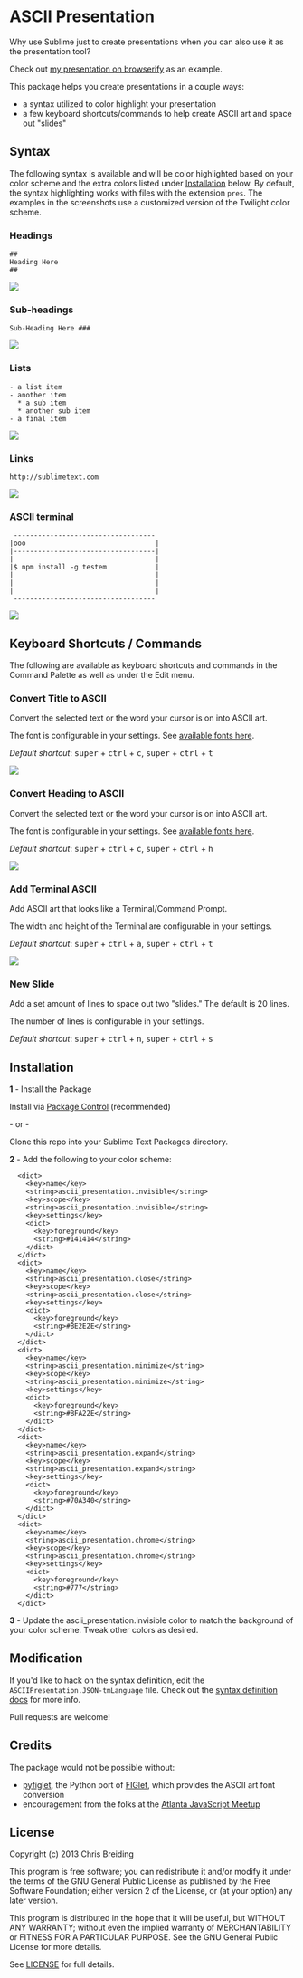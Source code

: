 # ASCII Presentation

Why use Sublime just to create presentations when you can also use it as the presentation tool?

Check out [my presentation on browserify](https://github.com/chrisbreiding/presentations/blob/master/browserify/presentation.pres) as an example.

This package helps you create presentations in a couple ways:

* a syntax utilized to color highlight your presentation
* a few keyboard shortcuts/commands to help create ASCII art and space out "slides"

## Syntax

The following syntax is available and will be color highlighted based on your color scheme and the extra colors listed under [Installation](#installation) below. By default, the syntax highlighting works with files with the extension `pres`. The examples in the screenshots use a customized version of the Twilight color scheme.

### Headings

```
##
Heading Here
##
```

![](screenshots/syntax_heading.png)

### Sub-headings

```
Sub-Heading Here ###
```

![](screenshots/syntax_sub-heading.png)

### Lists
```
- a list item
- another item
  * a sub item
  * another sub item
- a final item
```

![](screenshots/syntax_list.png)

### Links

```
http://sublimetext.com
```

![](screenshots/syntax_links.png)

### ASCII terminal

```
 -----------------------------------
|ooo                                |
|-----------------------------------|
|                                   |
|$ npm install -g testem            |
|                                   |
|                                   |
|                                   |
 -----------------------------------
```

![](screenshots/syntax_terminal.png)

## Keyboard Shortcuts / Commands

The following are available as keyboard shortcuts and commands in the Command Palette as well as under the Edit menu.

### Convert Title to ASCII

Convert the selected text or the word your cursor is on into ASCII art.

The font is configurable in your settings. See [available fonts here](http://www.figlet.org/fontdb.cgi).

_Default shortcut_: <kbd>super</kbd> + <kbd>ctrl</kbd> + <kbd>c</kbd>, <kbd>super</kbd> + <kbd>ctrl</kbd> + <kbd>t</kbd>

![](screenshots/ascii_title.png)

### Convert Heading to ASCII

Convert the selected text or the word your cursor is on into ASCII art.

The font is configurable in your settings. See [available fonts here](http://www.figlet.org/fontdb.cgi).

_Default shortcut_: <kbd>super</kbd> + <kbd>ctrl</kbd> + <kbd>c</kbd>, <kbd>super</kbd> + <kbd>ctrl</kbd> + <kbd>h</kbd>

![](screenshots/ascii_heading.png)

### Add Terminal ASCII

Add ASCII art that looks like a Terminal/Command Prompt.

The width and height of the Terminal are configurable in your settings.

_Default shortcut_: <kbd>super</kbd> + <kbd>ctrl</kbd> + <kbd>a</kbd>, <kbd>super</kbd> + <kbd>ctrl</kbd> + <kbd>t</kbd>

![](screenshots/ascii_terminal.png)

### New Slide

Add a set amount of lines to space out two "slides." The default is 20 lines.

The number of lines is configurable in your settings.

_Default shortcut_: <kbd>super</kbd> + <kbd>ctrl</kbd> + <kbd>n</kbd>, <kbd>super</kbd> + <kbd>ctrl</kbd> + <kbd>s</kbd>

## Installation

**1** - Install the Package

Install via [Package Control](https://sublime.wbond.net/) (recommended)

\- or -

Clone this repo into your Sublime Text Packages directory.

**2** - Add the following to your color scheme:

  ```
    <dict>
      <key>name</key>
      <string>ascii_presentation.invisible</string>
      <key>scope</key>
      <string>ascii_presentation.invisible</string>
      <key>settings</key>
      <dict>
        <key>foreground</key>
        <string>#141414</string>
      </dict>
    </dict>
    <dict>
      <key>name</key>
      <string>ascii_presentation.close</string>
      <key>scope</key>
      <string>ascii_presentation.close</string>
      <key>settings</key>
      <dict>
        <key>foreground</key>
        <string>#BE2E2E</string>
      </dict>
    </dict>
    <dict>
      <key>name</key>
      <string>ascii_presentation.minimize</string>
      <key>scope</key>
      <string>ascii_presentation.minimize</string>
      <key>settings</key>
      <dict>
        <key>foreground</key>
        <string>#BFA22E</string>
      </dict>
    </dict>
    <dict>
      <key>name</key>
      <string>ascii_presentation.expand</string>
      <key>scope</key>
      <string>ascii_presentation.expand</string>
      <key>settings</key>
      <dict>
        <key>foreground</key>
        <string>#70A340</string>
      </dict>
    </dict>
    <dict>
      <key>name</key>
      <string>ascii_presentation.chrome</string>
      <key>scope</key>
      <string>ascii_presentation.chrome</string>
      <key>settings</key>
      <dict>
        <key>foreground</key>
        <string>#777</string>
      </dict>
    </dict>
  ```
**3** - Update the ascii_presentation.invisible color to match the background of your color scheme. Tweak other colors as desired.

## Modification

If you'd like to hack on the syntax definition, edit the `ASCIIPresentation.JSON-tmLanguage` file. Check out the [syntax definition docs](http://docs.sublimetext.info/en/latest/extensibility/syntaxdefs.html) for more info.

Pull requests are welcome!

## Credits

The package would not be possible without:

* [pyfiglet](https://github.com/pwaller/pyfiglet), the Python port of [FIGlet](http://www.figlet.org/), which provides the ASCII art font conversion
* encouragement from the folks at the [Atlanta JavaScript Meetup](http://atlantajavascript.com)

## License

Copyright (c) 2013 Chris Breiding

This program is free software; you can redistribute it and/or
modify it under the terms of the GNU General Public License
as published by the Free Software Foundation; either version 2
of the License, or (at your option) any later version.

This program is distributed in the hope that it will be useful,
but WITHOUT ANY WARRANTY; without even the implied warranty of
MERCHANTABILITY or FITNESS FOR A PARTICULAR PURPOSE.  See the
GNU General Public License for more details.

See [LICENSE](LICENSE) for full details.
